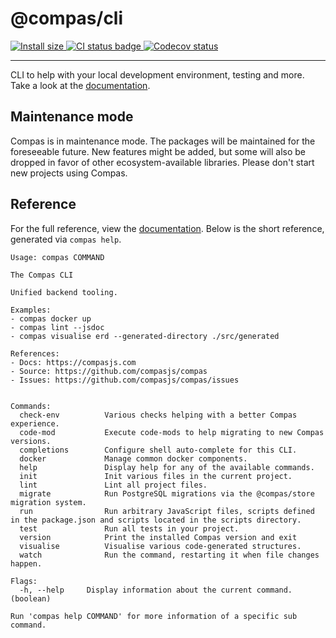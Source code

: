 # @compas/cli

<p>
  <a href="https://packagephobia.com/result?p=@compas/cli" target="_blank">
    <img src="https://packagephobia.com/badge?p=@compas/cli" alt="Install size">
  </a>

  <a href="https://github.com/compasjs/compas/actions/workflows/main-checks.yml" target="_blank">
    <img src="https://github.com/compasjs/compas/actions/workflows/main-checks.yml/badge.svg" alt="CI status badge">
  </a>
  <a href="https://codecov.io/gh/compasjs/compas" target="_blank">
    <img src="https://codecov.io/gh/compasjs/compas/branch/main/graph/badge.svg?token=81D84CV04U" alt="Codecov status">
  </a>
</p>

---

CLI to help with your local development environment, testing and more. Take a
look at the [documentation](https://compasjs.com/getting-started.html).

## Maintenance mode

Compas is in maintenance mode. The packages will be maintained for the
foreseeable future. New features might be added, but some will also be dropped
in favor of other ecosystem-available libraries. Please don't start new projects
using Compas.

## Reference

For the full reference, view the
[documentation](https://compasjs.com/references/cli.html). Below is the short
reference, generated via `compas help`.

```
Usage: compas COMMAND

The Compas CLI

Unified backend tooling.

Examples:
- compas docker up
- compas lint --jsdoc
- compas visualise erd --generated-directory ./src/generated

References:
- Docs: https://compasjs.com
- Source: https://github.com/compasjs/compas
- Issues: https://github.com/compasjs/compas/issues


Commands:
  check-env          Various checks helping with a better Compas experience.
  code-mod           Execute code-mods to help migrating to new Compas versions.
  completions        Configure shell auto-complete for this CLI.
  docker             Manage common docker components.
  help               Display help for any of the available commands.
  init               Init various files in the current project.
  lint               Lint all project files.
  migrate            Run PostgreSQL migrations via the @compas/store migration system.
  run                Run arbitrary JavaScript files, scripts defined in the package.json and scripts located in the scripts directory.
  test               Run all tests in your project.
  version            Print the installed Compas version and exit
  visualise          Visualise various code-generated structures.
  watch              Run the command, restarting it when file changes happen.

Flags:
  -h, --help     Display information about the current command. (boolean)

Run 'compas help COMMAND' for more information of a specific sub command.
```
